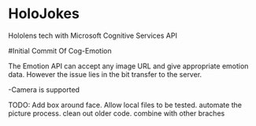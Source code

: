 # HoloJokes
Hololens tech with Microsoft Cognitive Services API


#Initial Commit Of Cog-Emotion

The Emotion API can accept any image URL and give appropriate emotion data.
However the issue lies in the bit transfer to the server.

-Camera is supported

TODO:
Add box around face. 
Allow local files to be tested.
automate the picture process. 
clean out older code.
combine with other braches
